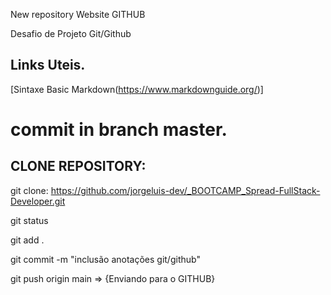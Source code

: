 New repository Website GITHUB

Desafio de Projeto Git/Github

## Links Uteis.

[Sintaxe Basic Markdown(https://www.markdownguide.org/)]

commit in branch master.
==================================================================

## CLONE REPOSITORY: 
git clone: https://github.com/jorgeluis-dev/_BOOTCAMP_Spread-FullStack-Developer.git

git status

git add .

git commit -m "inclusão anotações git/github"

git push origin main   => {Enviando para o GITHUB}

